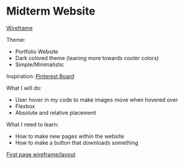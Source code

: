 # Midterm Website

<a href="https://docs.google.com/presentation/d/1F9aRKwqtmHY3jQBJIR-CEzw950m6gLVSBQHpDqA2G8w/edit?usp=sharing">
Wireframe
</a>

Theme:
<ul>
	<li>Portfolio Website</li>
	<li>Dark colored theme (leaning more towards cooler colors)</li>
	<li>Simple/Minimalistic</li>
</ul>

Inspiration:
<a href="https://www.pinterest.com/yh3603/portfolio-website/">Pinterest Board</a>


What I will do:
<ul>
	<li>User hover in my code to make images move when hovered over</li>
	<li>Flexbox</li>
	<li>Absolute and relative placement</li>
</ul>

What I need to learn:
<ul>
	<li>How to make new pages within the website</li>
	<li>How to make a button that downloads something</li>
</ul>

<a href="https://yh3603.github.io/hw_repo_yey/midterm/">
First page wireframe/layout
</a>
